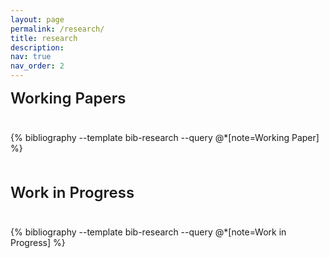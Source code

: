 ```yaml
---
layout: page
permalink: /research/
title: research
description: 
nav: true
nav_order: 2
---
```


<div class="hide-page-header"></div>

<style>
/* Hide the page title and description */
.page-header {
  display: none;
}

header.post-header {
  display: none;
}

.research-container {
  max-width: 100%;
  margin: 0 auto;
}

.research-paper {
  margin-bottom: 3.5rem;
  padding-bottom: 2.5rem;
}

.research-paper:not(:last-child) {
  border-bottom: 1px solid var(--global-divider-color);
}

.paper-content {
  display: flex;
  flex-direction: row-reverse;
  gap: 2rem;
  align-items: flex-start;
  margin-bottom: 0.5rem;
}

.paper-image {
  flex-shrink: 0;
  width: 180px;
}

.paper-image img {
  width: 100%;
  height: auto;
  border-radius: 3px;
  box-shadow: 0 1px 4px rgba(0, 0, 0, 0.15);
}

.paper-details {
  flex-grow: 1;
  min-width: 0;
}

.paper-title {
  font-size: 1rem;
  font-weight: normal;
  margin-bottom: 0.75rem;
  color: var(--global-text-color);
  line-height: 1.5;
}

.paper-title strong {
  font-weight: 600;
}

.paper-authors {
  font-style: italic;
  margin-bottom: 0.75rem;
  color: var(--global-text-color-light);
  font-size: 0.95rem;
}

.paper-authors a {
  color: var(--global-text-color-light);
  text-decoration: none;
  border-bottom: 1px dotted transparent;
  transition: border-color 0.2s;
}

.paper-authors a:hover {
  color: var(--global-theme-color);
  border-bottom-color: var(--global-theme-color);
}

.abstract-section {
  margin: 0.5rem 0;
}

.abstract-toggle {
  cursor: pointer;
  color: var(--global-theme-color);
  font-weight: 400;
  user-select: none;
  display: inline-block;
  margin-bottom: 0.5rem;
  font-size: 0.95rem;
}

.abstract-toggle:hover {
  text-decoration: underline;
}

.abstract-content {
  display: none;
  margin-top: 0.75rem;
  padding: 1rem 1.25rem;
  background-color: var(--global-bg-color);
  border-left: 3px solid var(--global-theme-color);
  line-height: 1.65;
  text-align: justify;
  font-size: 0.95rem;
}

.abstract-content.show {
  display: block;
}

.paper-meta {
  margin-top: 0.75rem;
}

.conferences {
  margin-top: 0.75rem;
  line-height: 1.8;
}

.conference-tag {
  display: inline-block;
  background-color: var(--global-theme-color);
  color: white;
  padding: 0.15rem 0.5rem;
  margin: 0.15rem 0.15rem 0.15rem 0;
  border-radius: 2px;
  font-size: 0.8rem;
  font-family: 'Courier New', Courier, monospace;
  font-weight: 500;
}

.award {
  display: inline-block;
  background-color: #d4af37;
  color: white;
  padding: 0.25rem 0.7rem;
  margin: 0.15rem;
  border-radius: 3px;
  font-size: 0.85rem;
  font-weight: 500;
}

.audio-summary {
  margin-top: 1rem;
  font-size: 0.95rem;
}

.paper-links {
  display: flex;
  gap: 0.5rem;
  flex-wrap: wrap;
  margin-top: 0.5rem;
}

.paper-link-btn {
  display: inline-block;
  padding: 0.25rem 0.75rem;
  background-color: var(--global-theme-color);
  color: white;
  text-decoration: none;
  border-radius: 3px;
  font-size: 0.85rem;
  transition: all 0.2s ease;
  font-weight: 500;
}

.paper-link-btn:hover {
  opacity: 0.85;
  color: white;
  text-decoration: none;
  transform: translateY(-1px);
  box-shadow: 0 2px 4px rgba(0, 0, 0, 0.1);
}

@media (max-width: 768px) {
  .paper-content {
    flex-direction: column-reverse;
  }
  
  .paper-image {
    width: 100%;
    max-width: 250px;
    margin: 0 auto;
  }
  
  .paper-title {
    font-size: 0.95rem;
  }
  
  .paper-authors {
    font-size: 0.9rem;
  }
  
  .abstract-content {
    font-size: 0.9rem;
    padding: 0.75rem 1rem;
  }
}

.research-section-title {
  font-size: 1.5rem;
  font-weight: 600;
  margin-bottom: 2rem;
  margin-top: 0;
  padding-bottom: 0.5rem;
  border-bottom: 2px solid var(--global-divider-color);
  color: var(--global-text-color);
}

.research-section {
  margin-bottom: 3rem;
}
</style>

<div class="research-container">
  <!-- Working Papers Section -->
  <div class="research-section">
    <h2 class="research-section-title">Working Papers</h2>
    {% bibliography --template bib-research --query @*[note=Working Paper] %}
  </div>

  <!-- Work in Progress Section -->
  <div class="research-section">
    <h2 class="research-section-title">Work in Progress</h2>
    {% bibliography --template bib-research --query @*[note=Work in Progress] %}
  </div>
</div>

<script>
function toggleAbstract(id) {
  var abstract = document.getElementById(id);
  var toggle = abstract.previousElementSibling;
  
  if (abstract.classList.contains('show')) {
    abstract.classList.remove('show');
    toggle.innerHTML = 'Abstract ▼';
  } else {
    abstract.classList.add('show');
    toggle.innerHTML = 'Abstract ▲';
  }
}
</script>
